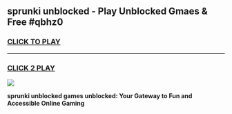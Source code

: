 
## sprunki unblocked - Play Unblocked Gmaes & Free #qbhz0
<h3>
<a href="https://news.freeplayer.one?title=sprunki_unblocked&ref=03M">CLICK TO PLAY</a></h3>
<hr>

<h3>
<a href="https://news.freeplayer.one?title=sprunki_unblocked&ref=03M">CLICK 2 PLAY</a>
  
</h3>

<a href="https://news.freeplayer.one?title=sprunki_unblocked&ref=03M"><img src="https://clearcache.store/games.png"></a>


**sprunki unblocked games unblocked: Your Gateway to Fun and Accessible Online Gaming**

